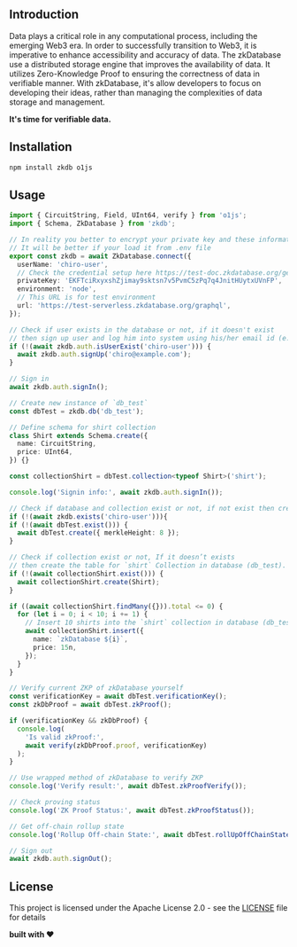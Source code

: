 ## Introduction

Data plays a critical role in any computational process, including the emerging Web3 era. In order to successfully transition to Web3, it is imperative to enhance accessibility and accuracy of data. The zkDatabase use a distributed storage engine that improves the availability of data. It utilizes Zero-Knowledge Proof to ensuring the correctness of data in verifiable manner. With zkDatabase, it's allow developers to focus on developing their ideas, rather than managing the complexities of data storage and management.

**It's time for verifiable data.**

## Installation

```bash
npm install zkdb o1js
```

## Usage

```typescript
import { CircuitString, Field, UInt64, verify } from 'o1js';
import { Schema, ZkDatabase } from 'zkdb';

// In reality you better to encrypt your private key and these information
// It will be better if your load it from .env file
export const zkdb = await ZkDatabase.connect({
  userName: 'chiro-user',
  // Check the credential setup here https://test-doc.zkdatabase.org/getting-stated#setup-your-credentials for testnet
  privateKey: 'EKFTciRxyxshZjimay9sktsn7v5PvmC5zPq7q4JnitHUytxUVnFP',
  environment: 'node',
  // This URL is for test environment
  url: 'https://test-serverless.zkdatabase.org/graphql',
});

// Check if user exists in the database or not, if it doesn't exist
// then sign up user and log him into system using his/her email id (e.g chiro@example.com)
if (!(await zkdb.auth.isUserExist('chiro-user'))) {
  await zkdb.auth.signUp('chiro@example.com');
}

// Sign in
await zkdb.auth.signIn();

// Create new instance of `db_test`
const dbTest = zkdb.db('db_test');

// Define schema for shirt collection
class Shirt extends Schema.create({
  name: CircuitString,
  price: UInt64,
}) {}

const collectionShirt = dbTest.collection<typeof Shirt>('shirt');

console.log('Signin info:', await zkdb.auth.signIn());

// Check if database and collection exist or not, if not exist then create it
if (!(await zkdb.exists('chiro-user'))){
if (!(await dbTest.exist())) {
  await dbTest.create({ merkleHeight: 8 });
}

// Check if collection exist or not, If it doesn’t exists
// then create the table for `shirt` Collection in database (db_test).
if (!(await collectionShirt.exist())) {
  await collectionShirt.create(Shirt);
}

if ((await collectionShirt.findMany({})).total <= 0) {
  for (let i = 0; i < 10; i += 1) {
    // Insert 10 shirts into the `shirt` collection in database (db_test).
    await collectionShirt.insert({
      name: `zkDatabase ${i}`,
      price: 15n,
    });
  }
}

// Verify current ZKP of zkDatabase yourself
const verificationKey = await dbTest.verificationKey();
const zkDbProof = await dbTest.zkProof();

if (verificationKey && zkDbProof) {
  console.log(
    'Is valid zkProof:',
    await verify(zkDbProof.proof, verificationKey)
  );
}

// Use wrapped method of zkDatabase to verify ZKP
console.log('Verify result:', await dbTest.zkProofVerify());

// Check proving status
console.log('ZK Proof Status:', await dbTest.zkProofStatus());

// Get off-chain rollup state
console.log('Rollup Off-chain State:', await dbTest.rollUpOffChainState());

// Sign out
await zkdb.auth.signOut();
```

## License

This project is licensed under the Apache License 2.0 - see the [LICENSE](LICENSE) file for details

**built with ❤️**
